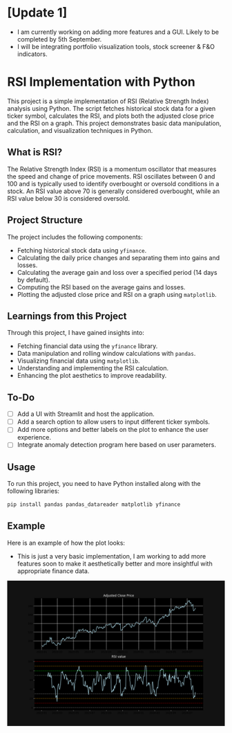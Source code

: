 # [Update 1]
- I am currently working on adding more features and a GUI. Likely to be completed by 5th September.
- I will be integrating portfolio visualization tools, stock screener & F&O indicators.

# RSI Implementation with Python

This project is a simple implementation of RSI (Relative Strength Index) analysis using Python. The script fetches historical stock data for a given ticker symbol, calculates the RSI, and plots both the adjusted close price and the RSI on a graph. This project demonstrates basic data manipulation, calculation, and visualization techniques in Python.

## What is RSI?

The Relative Strength Index (RSI) is a momentum oscillator that measures the speed and change of price movements. RSI oscillates between 0 and 100 and is typically used to identify overbought or oversold conditions in a stock. An RSI value above 70 is generally considered overbought, while an RSI value below 30 is considered oversold.

## Project Structure

The project includes the following components:

- Fetching historical stock data using `yfinance`.
- Calculating the daily price changes and separating them into gains and losses.
- Calculating the average gain and loss over a specified period (14 days by default).
- Computing the RSI based on the average gains and losses.
- Plotting the adjusted close price and RSI on a graph using `matplotlib`.

## Learnings from this Project

Through this project, I have gained insights into:

- Fetching financial data using the `yfinance` library.
- Data manipulation and rolling window calculations with `pandas`.
- Visualizing financial data using `matplotlib`.
- Understanding and implementing the RSI calculation.
- Enhancing the plot aesthetics to improve readability.

## To-Do

- [ ] Add a UI with Streamlit and host the application.
- [ ] Add a search option to allow users to input different ticker symbols.
- [ ] Add more options and better labels on the plot to enhance the user experience.
- [ ] Integrate anomaly detection program here based on user parameters.

## Usage

To run this project, you need to have Python installed along with the following libraries:

```sh
pip install pandas pandas_datareader matplotlib yfinance
```

## Example

Here is an example of how the plot looks:

- This is just a very basic implementation, I am working to add more features soon to make it aesthetically better and more insightful with appropriate finance data.

![GOOG RSI Chart](goog_rsi_chart.png)

